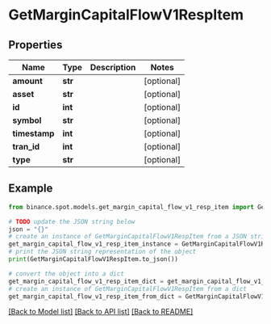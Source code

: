 # GetMarginCapitalFlowV1RespItem


## Properties

Name | Type | Description | Notes
------------ | ------------- | ------------- | -------------
**amount** | **str** |  | [optional] 
**asset** | **str** |  | [optional] 
**id** | **int** |  | [optional] 
**symbol** | **str** |  | [optional] 
**timestamp** | **int** |  | [optional] 
**tran_id** | **int** |  | [optional] 
**type** | **str** |  | [optional] 

## Example

```python
from binance.spot.models.get_margin_capital_flow_v1_resp_item import GetMarginCapitalFlowV1RespItem

# TODO update the JSON string below
json = "{}"
# create an instance of GetMarginCapitalFlowV1RespItem from a JSON string
get_margin_capital_flow_v1_resp_item_instance = GetMarginCapitalFlowV1RespItem.from_json(json)
# print the JSON string representation of the object
print(GetMarginCapitalFlowV1RespItem.to_json())

# convert the object into a dict
get_margin_capital_flow_v1_resp_item_dict = get_margin_capital_flow_v1_resp_item_instance.to_dict()
# create an instance of GetMarginCapitalFlowV1RespItem from a dict
get_margin_capital_flow_v1_resp_item_from_dict = GetMarginCapitalFlowV1RespItem.from_dict(get_margin_capital_flow_v1_resp_item_dict)
```
[[Back to Model list]](../README.md#documentation-for-models) [[Back to API list]](../README.md#documentation-for-api-endpoints) [[Back to README]](../README.md)


